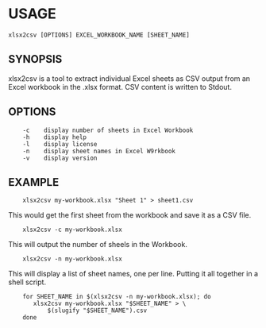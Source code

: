 # USAGE

    xlsx2csv [OPTIONS] EXCEL_WORKBOOK_NAME [SHEET_NAME]

## SYNOPSIS

xlsx2csv is a tool to extract individual Excel sheets as CSV output from an 
Excel workbook in the .xlsx format. CSV content is written to Stdout.

## OPTIONS

```
    -c    display number of sheets in Excel Workbook
    -h    display help
    -l    display license
    -n    display sheet names in Excel W9rkbook
    -v    display version
```

## EXAMPLE

```
    xlsx2csv my-workbook.xlsx "Sheet 1" > sheet1.csv
```

This would get the first sheet from the workbook and save it as a CSV file.

```
    xlsx2csv -c my-workbook.xlsx
```

This will output the number of sheels in the Workbook.

```
    xlsx2csv -n my-workbook.xlsx
```

This will display a list of sheet names, one per line.
Putting it all together in a shell script.

```shell
    for SHEET_NAME in $(xlsx2csv -n my-workbook.xlsx); do
       xlsx2csv my-workbook.xlsx "$SHEET_NAME" > \
           $(slugify "$SHEET_NAME").csv
    done
```

